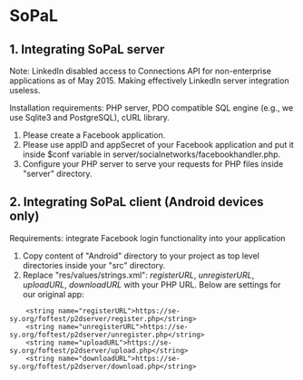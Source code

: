 # SoPaL

## 1. Integrating SoPaL server

Note: LinkedIn disabled access to Connections API for non-enterprise applications as of May 2015. Making effectively LinkedIn server integration useless.

Installation requirements: PHP server, PDO compatible SQL engine (e.g., we use Sqlite3 and PostgreSQL), cURL library.

1. Please create a Facebook application.
2. Please use appID and appSecret of your Facebook application and put it inside $conf variable in server/socialnetworks/facebookhandler.php.
3. Configure your PHP server to serve your requests for PHP files inside "server" directory.

## 2. Integrating SoPaL client (Android devices only)

Requirements: integrate Facebook login functionality into your application

1. Copy content of "Android" directory to your project as top level directories inside your "src" directory.
2. Replace "res/values/strings.xml": *registerURL*, *unregisterURL*, *uploadURL*, *downloadURL* with your PHP URL. Below are settings for our original app:

```
    <string name="registerURL">https://se-sy.org/foftest/p2dserver/register.php</string>
    <string name="unregisterURL">https://se-sy.org/foftest/p2dserver/unregister.php</string>
    <string name="uploadURL">https://se-sy.org/foftest/p2dserver/upload.php</string>
    <string name="downloadURL">https://se-sy.org/foftest/p2dserver/download.php</string>
```
